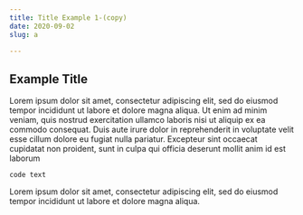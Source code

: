 ```yaml
---
title: Title Example 1-(copy)
date: 2020-09-02
slug: a

---
```

## Example Title

Lorem ipsum dolor sit amet, consectetur adipiscing elit, sed do eiusmod tempor incididunt ut labore et dolore magna aliqua. Ut enim ad minim veniam, quis nostrud exercitation ullamco laboris nisi ut aliquip ex ea commodo consequat. Duis aute irure dolor in reprehenderit in voluptate velit esse cillum dolore eu fugiat nulla pariatur. Excepteur sint occaecat cupidatat non proident, sunt in culpa qui officia deserunt mollit anim id est laborum

    code text

Lorem ipsum dolor sit amet, consectetur adipiscing elit, sed do eiusmod tempor incididunt ut labore et dolore magna aliqua.